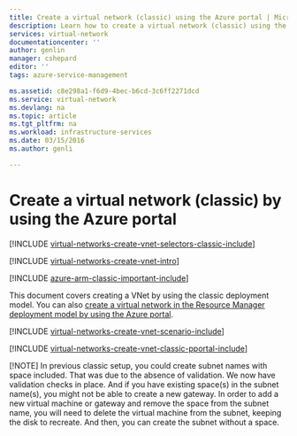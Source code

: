 ```yaml
---
title: Create a virtual network (classic) using the Azure portal | Microsoft Docs
description: Learn how to create a virtual network (classic) using the Azure portal.
services: virtual-network
documentationcenter: ''
author: genlin
manager: cshepard
editor: ''
tags: azure-service-management

ms.assetid: c8e298a1-f6d9-4bec-b6cd-3c6ff2271dcd
ms.service: virtual-network
ms.devlang: na
ms.topic: article
ms.tgt_pltfrm: na
ms.workload: infrastructure-services
ms.date: 03/15/2016
ms.author: genli

---
```

# Create a virtual network (classic) by using the Azure portal
[!INCLUDE [virtual-networks-create-vnet-selectors-classic-include](../../includes/virtual-networks-create-vnet-selectors-classic-include.md)]

[!INCLUDE [virtual-networks-create-vnet-intro](../../includes/virtual-networks-create-vnet-intro-include.md)]

[!INCLUDE [azure-arm-classic-important-include](../../includes/azure-arm-classic-important-include.md)]

This document covers creating a VNet by using the classic deployment model. You can also [create a virtual network in the Resource Manager deployment model by using the Azure portal](quick-create-portal.md).

[!INCLUDE [virtual-networks-create-vnet-scenario-include](../../includes/virtual-networks-create-vnet-scenario-include.md)]

[!INCLUDE [virtual-networks-create-vnet-classic-pportal-include](../../includes/virtual-networks-create-vnet-classic-pportal-include.md)]

[!NOTE] In previous classic setup, you could create subnet names with space included. That was due to the absence of validation. We now have validation checks in place. And if you have existing space(s) in the subnet name(s), you might not be able to create a new gateway.
In order to add a new virtual machine or gateway and remove the space from the subnet name, you will need to delete the virtual machine from the subnet, keeping the disk to recreate. And then, you can create the subnet without a space.
